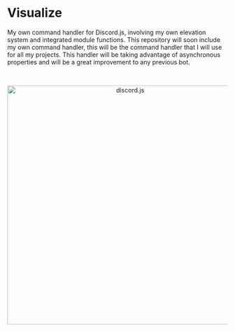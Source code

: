 # Visualize
My own command handler for Discord.js, involving my own elevation system and integrated module functions.
This repository will soon include my own command handler, this will be the command handler that I will use for all my projects.
This handler will be taking advantage of asynchronous properties and will be a great improvement to any previous bot.

<div align="center">
  <br />
  <p>
    <a href="https://discord.js.org"><img src="https://discord.js.org/static/logo.svg" width="546" alt="discord.js" /></a>
  </p>
  <br />
</div>
